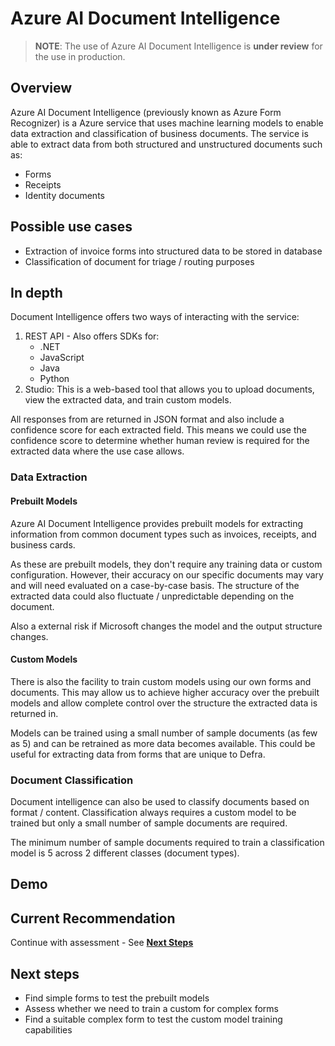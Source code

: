 # Azure AI Document Intelligence

> **NOTE**: The use of Azure AI Document Intelligence is **under review** for the use in production.

## Overview

Azure AI Document Intelligence (previously known as Azure Form Recognizer) is a Azure service that uses machine learning models to enable data extraction and classification of business documents. The service is able to extract data from both structured and unstructured documents such as:

- Forms
- Receipts
- Identity documents

## Possible use cases

- Extraction of invoice forms into structured data to be stored in database
- Classification of document for triage / routing purposes

## In depth

Document Intelligence offers two ways of interacting with the service:

1. REST API - Also offers SDKs for:
    - .NET
    - JavaScript
    - Java
    - Python
2. Studio: This is a web-based tool that allows you to upload documents, view the extracted data, and train custom models.

All responses from are returned in JSON format and also include a confidence score for each extracted field. This means we could use the confidence score to determine whether human review is required for the extracted data where the use case allows.

### Data Extraction

#### Prebuilt Models

Azure AI Document Intelligence provides prebuilt models for extracting information from common document types such as invoices, receipts, and business cards.

As these are prebuilt models, they don't require any training data or custom configuration. However, their accuracy on our specific documents may vary and will need evaluated on a case-by-case basis. The structure of the extracted data could also fluctuate / unpredictable depending on the document.

Also a external risk if Microsoft changes the model and the output structure changes.

#### Custom Models

There is also the facility to train custom models using our own forms and documents. This may allow us to achieve higher accuracy over the prebuilt models and allow complete control over the structure the extracted data is returned in.

Models can be trained using a small number of sample documents (as few as 5) and can be retrained as more data becomes available. This could be useful for extracting data from forms that are unique to Defra.

### Document Classification

Document intelligence can also be used to classify documents based on format / content. Classification always requires a custom model to be trained but only a small number of sample documents are required.

The minimum number of sample documents required to train a classification model is 5 across 2 different classes (document types).

## Demo

## Current Recommendation

Continue with assessment - See [**Next Steps**](#next-steps)

## Next steps

- Find simple forms to test the prebuilt models
- Assess whether we need to train a custom for complex forms
- Find a suitable complex form to test the custom model training capabilities